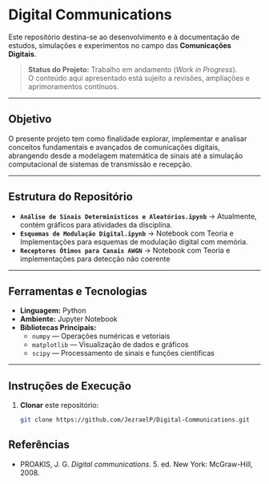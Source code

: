 # Digital Communications

Este repositório destina-se ao desenvolvimento e à documentação de estudos, simulações e experimentos no campo das **Comunicações Digitais**.

> **Status do Projeto:** Trabalho em andamento (*Work in Progress*).  
> O conteúdo aqui apresentado está sujeito a revisões, ampliações e aprimoramentos contínuos.

---

## Objetivo

O presente projeto tem como finalidade explorar, implementar e analisar conceitos fundamentais e avançados de comunicações digitais, abrangendo desde a modelagem matemática de sinais até a simulação computacional de sistemas de transmissão e recepção.

---

## Estrutura do Repositório

- **`Análise de Sinais Determinísticos e Aleatórios.ipynb`** → Atualmente, contém gráficos para atividades da disciplina.
- **`Esquemas de Modulação Digital.ipynb`** → Notebook com Teoria e Implementações para esquemas de modulação digital com memória.
- **`Receptores Ótimos para Canais AWGN`** → Notebook com Teoria e implementações para detecção não coerente
---

## Ferramentas e Tecnologias

- **Linguagem:** Python  
- **Ambiente:** Jupyter Notebook  
- **Bibliotecas Principais:**
  - `numpy` — Operações numéricas e vetoriais
  - `matplotlib` — Visualização de dados e gráficos
  - `scipy` — Processamento de sinais e funções científicas

---

## Instruções de Execução

1. **Clonar** este repositório:
   ```bash
   git clone https://github.com/JezraelP/Digital-Communications.git


##  Referências

- PROAKIS, J. G. *Digital communications*. 5. ed. New York: McGraw-Hill, 2008.


